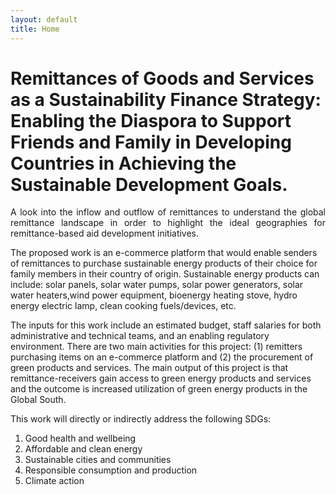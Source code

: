```yaml
---
layout: default
title: Home
---
```


# Remittances of Goods and Services as a Sustainability Finance Strategy: Enabling the Diaspora to Support Friends and Family in Developing Countries in Achieving the Sustainable Development Goals.

<p align="justify">A look into the inflow and outflow of remittances to understand the global remittance landscape in order to highlight the ideal geographies for remittance-based aid development initiatives.

The proposed work is an e-commerce platform that would enable senders of remittances to purchase sustainable energy products of their choice for family members in their country of origin. Sustainable energy products can include: solar panels, solar water pumps, solar power generators, solar water heaters,wind power equipment, bioenergy heating stove, hydro energy electric lamp, clean cooking fuels/devices, etc.

The inputs for this work include an estimated budget, staff salaries for both administrative and technical teams, and an enabling regulatory environment. There are two main activities for this project: (1) remitters purchasing items on an e-commerce platform and (2) the procurement of green products and services. The main output of this project is that remittance-receivers gain access to green energy products and services and the outcome is increased utilization of green energy products in the Global South. </p>

This work will directly or indirectly address the following SDGs:
1. Good health and wellbeing
2. Affordable and clean energy
3. Sustainable cities and communities 
4. Responsible consumption and production
5. Climate action
